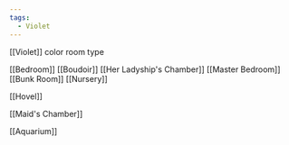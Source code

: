 ```yaml
---
tags:
  - Violet
---
```

[[Violet]] color room type

[[Bedroom]]
[[Boudoir]]
[[Her Ladyship's Chamber]]
[[Master Bedroom]]
[[Bunk Room]]
[[Nursery]]

[[Hovel]]

[[Maid's Chamber]]

[[Aquarium]]

